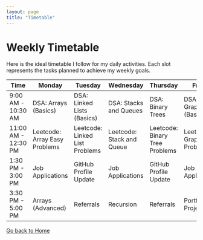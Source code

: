 ```yaml
---
layout: page
title: "Timetable"
---
```


# Weekly Timetable

Here is the ideal timetable I follow for my daily activities. Each slot represents the tasks planned to achieve my weekly goals.

| Time                | Monday                        | Tuesday                        | Wednesday                       | Thursday                        | Friday                          |
|---------------------|-------------------------------|--------------------------------|---------------------------------|---------------------------------|---------------------------------|
| 9:00 AM - 10:30 AM  | DSA: Arrays (Basics)         | DSA: Linked Lists (Basics)     | DSA: Stacks and Queues          | DSA: Binary Trees               | DSA: Graphs (Basics)            |
| 11:00 AM - 12:30 PM | Leetcode: Array Easy Problems| Leetcode: Linked List Problems | Leetcode: Stack and Queue       | Leetcode: Binary Tree Problems  | Leetcode: Graph Problems        |
| 1:30 PM - 3:00 PM   | Job Applications             | GitHub Profile Update          | Job Applications                | GitHub Profile Update           | Job Applications                |
| 3:30 PM - 5:00 PM   | Arrays (Advanced)            | Referrals                      | Recursion                       | Referrals                       | Portfolio Project               |

[Go back to Home](./index)
